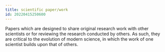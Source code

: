 ```yaml
---
title: scientific paper/work
id: 20220415250600
---
```


Papers which are designed to share original research work with other scientists or for reviewing the research conducted by others. As such, they are critical to the evolution of modern science, in which the work of one scientist builds upon that of others.
